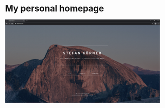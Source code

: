 # My personal homepage

![Screenshot](https://github.com/koerners/homepage/blob/master/images/screenshot_1.PNG)


